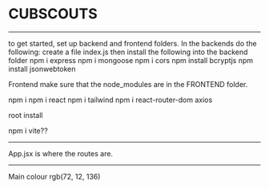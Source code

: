 # CUBSCOUTS
-----------------------------------------------------
to get started, set up backend and frontend folders. In the backends do the following: 
create a file index.js
then install the following into the backend folder
npm i express
npm i mongoose
npm i cors
npm install bcryptjs
npm install jsonwebtoken

Frontend
make sure that the node_modules are in the FRONTEND folder.


npm i 
npm i react
npm i tailwind
npm i react-router-dom axios

root install


npm i vite??

-----------------------------------
App.jsx is where the routes are.

-----------------------------------
Main colour rgb(72, 12, 136)